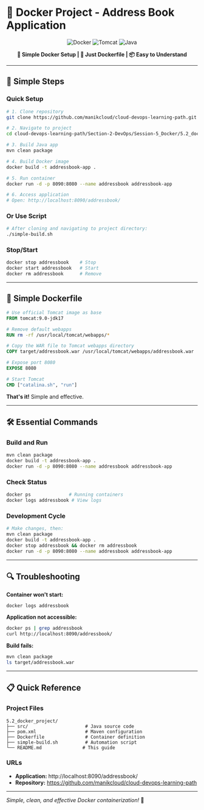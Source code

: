 # 🐳 Docker Project - Address Book Application

<div align="center">

![Docker](https://img.shields.io/badge/Docker-Simple-blue?style=for-the-badge&logo=docker&logoColor=white)
![Tomcat](https://img.shields.io/badge/Tomcat-9.0-orange?style=for-the-badge&logo=apache&logoColor=white)
![Java](https://img.shields.io/badge/Java-17-red?style=for-the-badge&logo=java&logoColor=white)

**🎯 Simple Docker Setup | 🚀 Just Dockerfile | 📦 Easy to Understand**

</div>

---

## 🚀 Simple Steps

### **Quick Setup**
```bash
# 1. Clone repository
git clone https://github.com/manikcloud/cloud-devops-learning-path.git

# 2. Navigate to project
cd cloud-devops-learning-path/Section-2-DevOps/Session-5_Docker/5.2_docker_project

# 3. Build Java app
mvn clean package

# 4. Build Docker image
docker build -t addressbook-app .

# 5. Run container
docker run -d -p 8090:8080 --name addressbook addressbook-app

# 6. Access application
# Open: http://localhost:8090/addressbook/
```

### **Or Use Script**
```bash
# After cloning and navigating to project directory:
./simple-build.sh
```

### **Stop/Start**
```bash
docker stop addressbook    # Stop
docker start addressbook   # Start
docker rm addressbook      # Remove
```

---

## 🐳 Simple Dockerfile

```dockerfile
# Use official Tomcat image as base
FROM tomcat:9.0-jdk17

# Remove default webapps
RUN rm -rf /usr/local/tomcat/webapps/*

# Copy the WAR file to Tomcat webapps directory
COPY target/addressbook.war /usr/local/tomcat/webapps/addressbook.war

# Expose port 8080
EXPOSE 8080

# Start Tomcat
CMD ["catalina.sh", "run"]
```

**That's it!** Simple and effective.

---

## 🛠️ Essential Commands

### **Build and Run**
```bash
mvn clean package
docker build -t addressbook-app .
docker run -d -p 8090:8080 --name addressbook addressbook-app
```

### **Check Status**
```bash
docker ps              # Running containers
docker logs addressbook # View logs
```

### **Development Cycle**
```bash
# Make changes, then:
mvn clean package
docker build -t addressbook-app .
docker stop addressbook && docker rm addressbook
docker run -d -p 8090:8080 --name addressbook addressbook-app
```

---

## 🔍 Troubleshooting

**Container won't start:**
```bash
docker logs addressbook
```

**Application not accessible:**
```bash
docker ps | grep addressbook
curl http://localhost:8090/addressbook/
```

**Build fails:**
```bash
mvn clean package
ls target/addressbook.war
```

---

## 📋 Quick Reference

### **Project Files**
```
5.2_docker_project/
├── src/                     # Java source code
├── pom.xml                  # Maven configuration
├── Dockerfile               # Container definition
├── simple-build.sh          # Automation script
└── README.md               # This guide
```

### **URLs**
- **Application:** http://localhost:8090/addressbook/
- **Repository:** https://github.com/manikcloud/cloud-devops-learning-path

---

*Simple, clean, and effective Docker containerization!* 🎉
